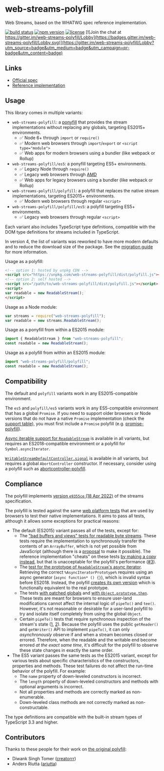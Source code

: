 # web-streams-polyfill

Web Streams, based on the WHATWG spec reference implementation.  

[![build status](https://api.travis-ci.com/MattiasBuelens/web-streams-polyfill.svg?branch=master)](https://travis-ci.com/MattiasBuelens/web-streams-polyfill)
[![npm version](https://img.shields.io/npm/v/web-streams-polyfill.svg)](https://www.npmjs.com/package/web-streams-polyfill)
[![license](https://img.shields.io/npm/l/web-streams-polyfill.svg)](https://github.com/MattiasBuelens/web-streams-polyfill/blob/master/LICENSE)
[![Join the chat at https://gitter.im/web-streams-polyfill/Lobby](https://badges.gitter.im/web-streams-polyfill/Lobby.svg)](https://gitter.im/web-streams-polyfill/Lobby?utm_source=badge&utm_medium=badge&utm_campaign=pr-badge&utm_content=badge)

## Links

 - [Official spec][spec]
 - [Reference implementation][ref-impl]

## Usage

This library comes in multiple variants:
* `web-streams-polyfill`: a [ponyfill] that provides the stream implementations 
  without replacing any globals, targeting ES2015+ environments.
  * ✅ Node 6+ through `import` or `require()`
  * ✅ Modern web browsers through `import`/`export` or `<script type="module">`
  * ✅ Web apps for modern browsers using a bundler (like webpack or Rollup)
* `web-streams-polyfill/es5`: a ponyfill targeting ES5+ environments.
  * ✅ Legacy Node through `require()`
  * ✅ Legacy web browsers through [AMD][amd]
  * ✅ Web apps for legacy browsers using a bundler (like webpack or Rollup)
* `web-streams-polyfill/polyfill`: a polyfill that replaces the native stream implementations,
  targeting ES2015+ environments.
  * ✅ Modern web browsers through regular `<script>`
* `web-streams-polyfill/polyfill/es5`: a polyfill targeting ES5+ environments.
  * ✅ Legacy web browsers through regular `<script>`

Each variant also includes TypeScript type definitions, compatible with the DOM type definitions for streams included in TypeScript.

In version 4, the list of variants was reworked to have more modern defaults and to reduce the download size of the package.
See the [migration guide][migrating] for more information.

Usage as a polyfill:
```html
<!-- option 1: hosted by unpkg CDN -->
<script src="https://unpkg.com/web-streams-polyfill/dist/polyfill.js"></script>
<!-- option 2: self hosted -->
<script src="/path/to/web-streams-polyfill/dist/polyfill.js"></script>
<script>
var readable = new ReadableStream();
</script>
```
Usage as a Node module:
```js
var streams = require("web-streams-polyfill");
var readable = new streams.ReadableStream();
```
Usage as a ponyfill from within a ES2015 module:
```js
import { ReadableStream } from "web-streams-polyfill";
const readable = new ReadableStream();
```
Usage as a polyfill from within an ES2015 module:
```js
import "web-streams-polyfill/polyfill";
const readable = new ReadableStream();
```

## Compatibility

The default and `polyfill` variants work in any ES2015-compatible environment.

The `es5` and `polyfill/es5` variants work in any ES5-compatible environment that has a global `Promise`.
If you need to support older browsers or Node versions that do not have a native `Promise` implementation
(check the [support table][promise-support]), you must first include a `Promise` polyfill
(e.g. [promise-polyfill][promise-polyfill]).

[Async iterable support for `ReadableStream`][rs-asynciterator] is available in all variants, but requires an ES2018-compatible environment or a polyfill for `Symbol.asyncIterator`.

[`WritableStreamDefaultController.signal`][ws-controller-signal] is available in all variants, but requires a global `AbortController` constructor. If necessary, consider using a polyfill such as [abortcontroller-polyfill].

## Compliance

The polyfill implements [version `e9355ce` (18 Apr 2022)][spec-snapshot] of the streams specification.

The polyfill is tested against the same [web platform tests][wpt] that are used by browsers to test their native implementations.
It aims to pass all tests, although it allows some exceptions for practical reasons:
* The default (ES2015) variant passes all of the tests, except for:
  * The ["bad buffers and views" tests for readable byte streams][wpt-bad-buffers].
    These tests require the implementation to synchronously transfer the contents of an `ArrayBuffer`, which is not yet possible from JavaScript (although there is a [proposal][proposal-arraybuffer-transfer] to make it possible).
    The reference implementation "cheats" on these tests [by making a copy instead][ref-impl-transferarraybuffer], but that is unacceptable for the polyfill's performance ([#3][issue-3]).
  * The [test for the prototype of `ReadableStream`'s async iterator][wpt-async-iterator-prototype].
    Retrieving the correct `%AsyncIteratorPrototype%` requires using an async generator (`async function* () {}`), which is invalid syntax before ES2018.
    Instead, the polyfill [creates its own version][stub-async-iterator-prototype] which is functionally equivalent to the real prototype.
  * The tests [with patched globals][wpt-rs-patched-global] and [with `Object.prototype.then`][wpt-then-interception].
    These tests are meant for browsers to ensure user-land modifications cannot affect the internal logic of `pipeTo()` and `tee()`. 
    However, it's not reasonable or desirable for a user-land polyfill to try and isolate itself completely from using the global `Object`.
  * Certain `pipeTo()` tests that require synchronous inspection of the stream's state  ([1][wpt-pipe-sync-state-1], [2][wpt-pipe-sync-state-2]).
    Because the polyfill uses the public `getReader()` and `getWriter()` API to implement `pipeTo()`, it can only *asynchronously* observe if and when a stream becomes closed or errored.
    Therefore, when the readable and the writable end become errored *at the exact same time*, it's difficult for the polyfill to observe these state changes in exactly the same order. 
* The ES5 variant passes the same tests as the ES2015 variant, except for various tests about specific characteristics of the constructors, properties and methods.
  These test failures do not affect the run-time behavior of the polyfill.
  For example:
  * The `name` property of down-leveled constructors is incorrect.
  * The `length` property of down-leveled constructors and methods with optional arguments is incorrect.
  * Not all properties and methods are correctly marked as non-enumerable.
  * Down-leveled class methods are not correctly marked as non-constructable.

The type definitions are compatible with the built-in stream types of TypeScript 3.3 and higher.

## Contributors

Thanks to these people for their work on [the original polyfill][creatorrr-polyfill]:

 - Diwank Singh Tomer ([creatorrr](https://github.com/creatorrr))
 - Anders Riutta ([ariutta](https://github.com/ariutta))

[spec]: https://streams.spec.whatwg.org
[ref-impl]: https://github.com/whatwg/streams
[ponyfill]: https://github.com/sindresorhus/ponyfill
[amd]: https://requirejs.org/docs/whyamd.html
[migrating]: https://github.com/MattiasBuelens/web-streams-polyfill/blob/v4.0.0-beta.3/MIGRATING.md
[promise-support]: https://kangax.github.io/compat-table/es6/#test-Promise
[promise-polyfill]: https://www.npmjs.com/package/promise-polyfill
[rs-asynciterator]: https://streams.spec.whatwg.org/#rs-asynciterator
[ws-controller-signal]: https://streams.spec.whatwg.org/#ws-default-controller-signal
[abortcontroller-polyfill]: https://www.npmjs.com/package/abortcontroller-polyfill
[spec-snapshot]: https://streams.spec.whatwg.org/commit-<AWS-SECRET-KEY>329769d315/
[wpt]: https://github.com/web-platform-<AWS-SECRET-KEY>21b81b460a4ee55/streams
[wpt-bad-buffers]: https://github.com/web-platform-<AWS-SECRET-KEY>21b81b460a4ee55/streams/readable-byte-streams/bad-buffers-and-views.any.js
[proposal-arraybuffer-transfer]: https://github.com/domenic/proposal-arraybuffer-transfer
[ref-impl-transferarraybuffer]: https://github.<AWS-SECRET-KEY>8eb496563d599c329769d315/reference-implementation/lib/abstract-ops/ecmascript.js#L16
[issue-3]: https://github.com/MattiasBuelens/web-streams-polyfill/issues/3
[wpt-async-iterator-prototype]: https://github.com/web-platform-<AWS-SECRET-KEY>21b81b460a4ee55/streams/readable-streams/async-iterator.any.js#L24
[stub-async-iterator-prototype]: https://github.com/MattiasBuelens/web-streams-polyfill/blob/v4.0.0-beta.3/src/lib/readable-stream/async-iterator.ts#L126-L134
[wpt-rs-patched-global]: https://github.com/web-platform-<AWS-SECRET-KEY>d2eee35dfb9c5bb/streams/readable-streams/patched-global.any.js
[wpt-then-interception]: https://github.com/web-platform-<AWS-SECRET-KEY>e23b5f8b0791307/streams/piping/then-interception.any.js
[wpt-pipe-sync-state-1]: https://github.com/web-platform-<AWS-SECRET-KEY>88b63d0e1d31973/streams/piping/multiple-propagation.any.js#L30-L53
[wpt-pipe-sync-state-2]: https://github.com/web-platform-<AWS-SECRET-KEY>88b63d0e1d31973/streams/piping/multiple-propagation.any.js#L114-L138
[creatorrr-polyfill]: https://github.com/creatorrr/web-streams-polyfill
